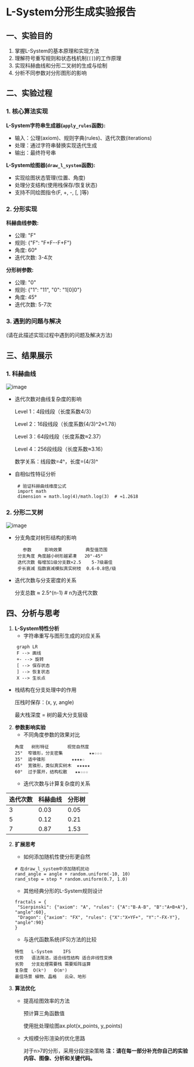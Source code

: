 # L-System分形生成实验报告

## 一、实验目的

1. 掌握L-System的基本原理和实现方法
2. 理解符号重写规则和状态栈机制(`[]`)的工作原理
3. 实现科赫曲线和分形二叉树的生成与绘制
4. 分析不同参数对分形图形的影响

## 二、实验过程

### 1. 核心算法实现

**L-System字符串生成器(`apply_rules`函数):**
- 输入：公理(axiom)、规则字典(rules)、迭代次数(iterations)
- 处理：通过字符串替换实现迭代生成
- 输出：最终符号串

**L-System绘图器(`draw_l_system`函数):**
- 实现绘图状态管理(位置、角度)
- 处理分支结构(使用栈保存/恢复状态)
- 支持不同绘图指令(F, +, -, [, ]等)

### 2. 分形实现

**科赫曲线参数:**
- 公理: "F"
- 规则: {"F": "F+F--F+F"}
- 角度: 60°
- 迭代次数: 3-4次

**分形树参数:**
- 公理: "0" 
- 规则: {"1": "11", "0": "1[0]0"}
- 角度: 45°
- 迭代次数: 5-7次

### 3. 遇到的问题与解决

(请在此描述实现过程中遇到的问题及解决方法)

## 三、结果展示

### 1. 科赫曲线

![image](https://github.com/user-attachments/assets/ee7b0f0c-0692-415d-9355-07f634f9ae1b)

- 迭代次数对曲线复杂度的影响

   Level 1：4段线段（长度系数4/3）
   
   Level 2：16段线段（长度系数(4/3)^2≈1.78）
   
   Level 3：64段线段（长度系数≈2.37）
   
   Level 4：256段线段（长度系数≈3.16）
   
   数学关系：线段数=4ⁿ，长度=(4/3)ⁿ

- 自相似性特征分析
  
  ```
   # 验证科赫曲线维度公式
   import math
   dimension = math.log(4)/math.log(3)  # ≈1.2618
  ```

### 2. 分形二叉树 

![image](https://github.com/user-attachments/assets/e3c0a2f6-6456-4188-9aed-8b5aa083a602)

- 分支角度对树形结构的影响

  ```
     参数	    影响效果	     典型值范围
   ​​分支角度​​	角度越小树形越紧凑	20°-45°
   ​​迭代次数​​	每增加1级分支数×2.5	5-7级最佳
   ​​步长衰减​​	指数衰减模拟真实树枝	0.6-0.8倍/级
   ```
- 迭代次数与分支密度的关系

   分支总数 ≈ 2.5^(n-1)  # n为迭代次数
  
## 四、分析与思考

1. **L-System特性分析**
   - 字符串重写与图形生成的对应关系
  ```
      graph LR
      F --> 画线
      +- --> 旋转
      [ --> 保存状态
      ] --> 恢复状态
      X --> 生长点
   ```
   - 栈结构在分支处理中的作用

      压栈时保存：(x, y, angle)
      
      最大栈深度 = 树的最大分支层级
   
2. **参数影响实验**
   - 不同角度参数的效果对比
   ```
   角度	树形特征	   视觉自然度
   25°	窄锥形，分支密集	      ★★☆☆☆
   35°	适中锥形	      ★★★★☆
   45°	宽锥形，类似真实树木	★★★★★
   60°	过于展开，结构松散	★★☆☆☆
   ```
   - 迭代次数与计算复杂度的关系
     
| 迭代次数 | 科赫曲线 | 分形树 |
|----------|---------|-------|
|   3      |  0.03   | 0.05  |
|   5      |  0.12   | 0.21  |
|   7      |  0.87   | 1.53  |

2. **扩展思考**
   - 如何添加随机性使分形更自然
   ```
   # 在draw_l_system中添加随机扰动
   rand_angle = angle + random.uniform(-10, 10)
   rand_step = step * random.uniform(0.7, 1.0)
   ```
   - 其他经典分形的L-System规则设计
   ```
   fractals = {
    "Sierpinski": {"axiom": "A", "rules": {"A":"B-A-B", "B":"A+B+A"}, "angle":60},
    "Dragon": {"axiom": "FX", "rules": {"X":"X+YF+", "Y":"-FX-Y"}, "angle":90}
   }
   ```
   - 与迭代函数系统(IFS)方法的比较

   ```
   特性	L-System	IFS
   ​​优势​​	语法简洁，适合线性结构	适合非线性变换
   ​​劣势​​	分支处理需要栈	需要矩阵运算
   ​​复杂度​​	O(kⁿ)	O(mⁿ)
   ​​最佳场景​​	植物、晶格	云朵、地形
   ```
3. **算法优化**
   - 提高绘图效率的方法
     
     预计算三角函数值
     
     使用批处理绘图ax.plot(x_points, y_points)
     
   - 大规模分形渲染的优化思路

     对于n>7的分形，采用分段渲染策略
**注：请在每一部分补充你自己的实验内容、图像、分析和关键代码。**

